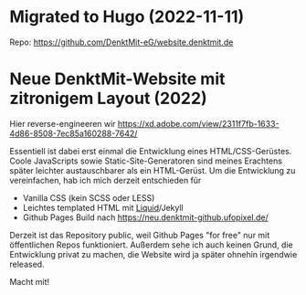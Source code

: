 # Migrated to Hugo (2022-11-11) 
Repo: https://github.com/DenktMit-eG/website.denktmit.de


# Neue DenktMit-Website mit zitronigem Layout (2022)

Hier reverse-engineeren wir https://xd.adobe.com/view/2311f7fb-1633-4d86-8508-7ec85a160288-7642/

Essentiell ist dabei erst einmal die Entwicklung eines HTML/CSS-Gerüstes. Coole JavaScripts sowie
Static-Site-Generatoren sind meines Erachtens später leichter austauschbarer als ein HTML-Gerüst.
Um die Entwicklung zu vereinfachen, hab ich mich derzeit entschieden für

* Vanilla CSS (kein SCSS oder LESS)
* Leichtes templated HTML mit [Liquid](https://shopify.github.io/liquid/)/Jekyll
* Github Pages Build nach https://neu.denktmit-github.ufopixel.de/

Derzeit ist das Repository public, weil Github Pages "for free" nur mit öffentlichen Repos
funktioniert. Außerdem sehe ich auch keinen Grund, die Entwicklung privat zu machen, die Website
wird ja später ohnehin irgendwie released.

Macht mit!


